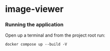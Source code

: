 # image-viewer

### Running the application

Open up a terminal and from the project root run:

```shell
docker compose up --build -V
```
